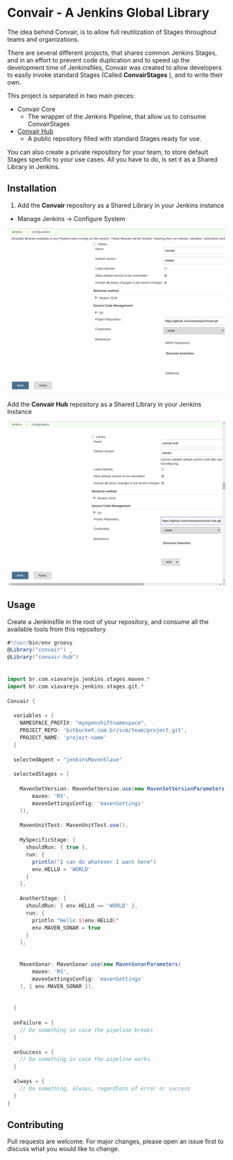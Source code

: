 # Convair - A Jenkins Global Library

The idea behind Convair, is to allow full reutilization of Stages throughout teams and organizations.

There are several different projects, that shares common Jenkins Stages, and in an effort to prevent code duplication
and to speed up the development time of Jenkinsfiles, Convair was created to allow developers
to easily invoke standard Stages (Called **ConvairStages** ), and to write their own.

This project is separated in two main pieces:

- Convair Core 
    - The wrapper of the Jenkins Pipeline, that allow us to consume ConvairStages
- [Convair Hub](https://github.com/viavarejo/convair-hub)
    - A public repository filled with standard Stages ready for use.
    
    
You can also create a private repository for your team, to store default Stages specific to your use cases.
All you have to do, is set it as a Shared Library in Jenkins.

## Installation

1. Add the **Convair** repository as a Shared Library in your Jenkins instance

- Manage Jenkins -> Configure System

![Installation 1](./images/installation-1.png)

Add the **Convair Hub** repository as a Shared Library in your Jenkins Instance

![Installation 2](./images/installation-2.png)

## Usage

Create a Jenkinsfile in the root of your repository, and consume all the available tools from this repository

```Groovy
#!/usr/bin/env groovy
@Library("convair") _
@Library("convair-hub")


import br.com.viavarejo.jenkins.stages.maven.*
import br.com.viavarejo.jenkins.stages.git.*

Convair {
  
  variables = [
    NAMESPACE_PREFIX: "myopenshiftnamespace",
    PROJECT_REPO: 'bitbucket.com.br/scm/team/project.git',
    PROJECT_NAME: 'project-name' 
  ]

  selectedAgent = "jenkinsMavenSlave"
  
  selectedStages = [
    
    MavenSetVersion: MavenSetVersion.use(new MavenSetVersionParameters(
        maven: 'M3', 
        mavenSettingsConfig: 'mavenSettings'
    )),
  
    MavenUnitTest: MavenUnitTest.use(),

    MySpecificStage: [
      shouldRun: { true },
      run: {
        println("I can do whatever I want here")
        env.HELLO = 'WORLD'
      }
    ],

    AnotherStage: [
      shouldRun: { env.HELLO == 'WORLD' },
      run: {
        println "Hello ${env.HELLO}"
        env.MAVEN_SONAR = true
      }
    ],


    MavenSonar: MavenSonar.use(new MavenSonarParameters(
        maven: 'M3',
        mavenSettingsConfig: 'mavenSettings'
    ), { env.MAVEN_SONAR }),

  
  ]
  
  onFailure = {
    // Do something in case the pipeline breaks
  }
  
  onSuccess = {
    // Do something in case the pipeline works
  }
  
  always = {
    // Do something, always, regardless of error or success
  }
}
```

## Contributing
Pull requests are welcome. For major changes, please open an issue first to discuss what you would like to change.
